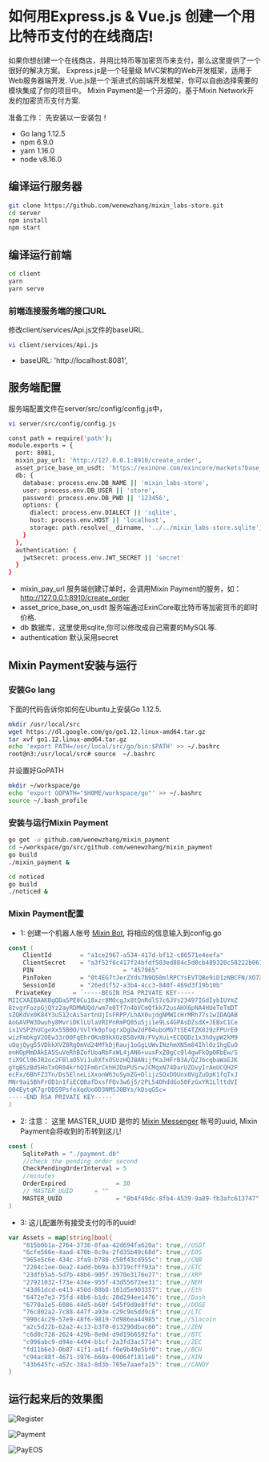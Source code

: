 #  如何用Express.js & Vue.js 创建一个用比特币支付的在线商店!
如果你想创建一个在线商店，并用比特币等加密货币来支付，那么这里提供了一个很好的解决方案。
Express.js是一个轻量级 MVC架构的Web开发框架，适用于Web服务器端开发.
Vue.js是一个渐进式的前端开发框架，你可以自由选择需要的模块集成了你的项目中。
Mixin Payment是一个开源的，基于Mixin Network开发的加密货币支付方案.

准备工作：
先安装以一安装包！
- Go lang  1.12.5
- npm 6.9.0
- yarn 1.16.0
- node v8.16.0

## 编译运行服务器
``` bash
git clone https://github.com/wenewzhang/mixin_labs-store.git
cd server
npm install
npm start
```
## 编译运行前端
```bash
cd client
yarn
yarn serve
```
### 前端连接服务端的接口URL
修改client/services/Api.js文件的baseURL.
```bash
vi client/services/Api.js
```
- baseURL: 'http://localhost:8081',

## 服务端配置
服务端配置文件在server/src/config/config.js中，
```bash
vi server/src/config/config.js

const path = require('path');
module.exports = {
  port: 8081,
  mixin_pay_url: 'http://127.0.0.1:8910/create_order',
  asset_price_base_on_usdt: 'https://exinone.com/exincore/markets?base_asset=815b0b1a-2764-3736-8faa-42d694fa620a',
  db: {
    database: process.env.DB_NAME || 'mixin_labs-store',
    user: process.env.DB_USER || 'store',
    password: process.env.DB_PWD || '123456',
    options: {
      dialect: process.env.DIALECT || 'sqlite',
      host: process.env.HOST || 'localhost',
      storage: path.resolve(__dirname, '../../mixin_labs-store.sqlite')
    }
  },
  authentication: {
    jwtSecret: process.env.JWT_SECRET || 'secret'
  }
}
```
- mixin_pay_url 服务端创建订单时，会调用Mixin Payment的服务，如：http://127.0.0.1:8910/create_order
- asset_price_base_on_usdt  服务端通过ExinCore取比特币等加密货币的即时价格.
- db   数据库，这里使用sqlite,你可以修改成自己需要的MySQL等.
- authentication 默认采用secret

## Mixin Payment安装与运行

### 安装Go lang
下面的代码告诉你如何在Ubuntu上安装Go 1.12.5.
```bash
mkdir /usr/local/src
wget https://dl.google.com/go/go1.12.linux-amd64.tar.gz
tar xvf go1.12.linux-amd64.tar.gz
echo 'export PATH=/usr/local/src/go/bin:$PATH' >> ~/.bashrc
root@n3:/usr/local/src# source  ~/.bashrc
```
并设置好GoPATH
```bash
mkdir ~/workspace/go
echo 'export GOPATH="$HOME/workspace/go"' >> ~/.bashrc
source ~/.bash_profile
```

### 安装与运行Mixin Payment
```bash
go get -u github.com/wenewzhang/mixin_payment
cd ~/workspace/go/src/github.com/wenewzhang/mixin_payment
go build
./mixin_payment &

cd noticed
go build
./noticed &
```

### Mixin Payment配置
- 1: 创建一个机器人帐号 [Mixin Bot](https://mixin-network.gitbook.io/mixin-network/mixin-messenger-app/create-bot-account), 将相应的信息输入到config.go
```go
const (
	ClientId        = "a1ce2967-a534-417d-bf12-c86571e4eefa"
	ClientSecret    = "a3f52f6c417f24bfdf583ed884c5d0cb489320c58222b061298e4a2d41a1bbd7"
	PIN 						= "457965"
	PinToken        = "0t4EG7tJerZYds7N9QS0mlRPCYsEVTQBe9iD1zNBCFN/XO7XEB87ypsCDWfRmDiZ7izzB/nokuMJEu6RJShMHCdIwYISU9xckA/8hIsRVydvoP14G/9kRidMHl/3RPLDMK6U2yCefo2BH0kQdbcRDxpiddqrMc4fYmZo6UddU/A="
	SessionId       = "26ed1f52-a3b4-4cc3-840f-469d3f19b10b"
  PrivateKey      = `-----BEGIN RSA PRIVATE KEY-----
MIICXAIBAAKBgQDaSPE8Cu18xzr8MOcgJx8tQnRdlS7c6JVs23497IGdIybIUYmZ
8zvgrFozpGjQYz2ayRDMWUQd/wm7e0Tf7n4bVCmQfkk72usAHX6pNA4HUeTeTmDT
sZQKdVx0K84Y3u512cAi5artnUjIsFRPP/LhAX0ujdgNMWIcHrMRh77s1wIDAQAB
AoGAVPW3Dwuhy8MvriDKlLUlaVRIPnRmPQ05u5ji1e9Ls4GPAsDZsdX+JEBxC1Ce
ix1VSP2hUCgeXx55B0O/VvlYk0pfogrxDgOw2dP04uboMG7tSE4TZK8J9zFPUrE0
wizFmbkgV2OEw33r00FqEhr0KnB9kXOzB5BvKN/FVyXui+ECQQDz1x3hOypW2kM9
uOqjQyg55VDkkXVZ8RgOmVd24MfkDjRauj1oGgLUWvINzhmXN5m84IhlOz1hgEuO
enHOpMmDAkEA5SuVeRhBZofUoaRbFxWL4jAN6+uuxFxZ0gCc9l4gwFkQp0RbEw/S
tiX9Cl06JR2oc2FBlaO5Vi1u8XfxOSUzHQJBANijfKaJHFrB3A/QZJbcqbaWaEJK
gYqBSzBdSHoTx0R04krhQIFm6rCkhH2DaPUSrwJCMqxN74DarUZOvyIrAeUCQH2F
ecFx/6BhFZ3Tn/Ds5ElneLiXxonW63uSymZG+DlijzSOxDOUnx0VgZuDpK1fqTxJ
MNr9ai5BhFrOD1n1fiECQBafDxsfFQv3w6j5/2PL54DhddGo50FzGxYR1LlttdVI
Q04EytqK7grDDS9PsfeXqdUo0D3NMSJ0BYs/kDsqGSc=
-----END RSA PRIVATE KEY-----`
)
```

- 2: 注意： 这里 MASTER_UUID 是你的 [Mixin Messenger](https://mixin.one) 帐号的uuid, Mixin Payment会将收到的币转到这儿!
```go
const (
	SqlitePath = "./payment.db"
	//check the pending order second
	CheckPendingOrderInterval = 5
	//minutes
	OrderExpired              = 30
	// MASTER_UUID      = ""
	MASTER_UUID               = "0b4f49dc-8fb4-4539-9a89-fb3afc613747" //transfer the coin to master if it setted
)
```
- 3: 这儿配置所有接受支付的币的uuid!
```go
var Assets = map[string]bool{
	"815b0b1a-2764-3736-8faa-42d694fa620a": true,//USDT
	"6cfe566e-4aad-470b-8c9a-2fd35b49c68d": true,//EOS
	"965e5c6e-434c-3fa9-b780-c50f43cd955c": true,//CNB
	"2204c1ee-0ea2-4add-bb9a-b3719cfff93a": true,//ETC
	"23dfb5a5-5d7b-48b6-905f-3970e3176e27": true,//XRP
	"27921032-f73e-434e-955f-43d55672ee31": true,//NEM
	"43d61dcd-e413-450d-80b8-101d5e903357": true,//Eth
	"6472e7e3-75fd-48b6-b1dc-28d294ee1476": true,//Dash
	"6770a1e5-6086-44d5-b60f-545f9d9e8ffd": true,//DOGE
	"76c802a2-7c88-447f-a93e-c29c9e5dd9c8": true,//LTC
	"990c4c29-57e9-48f6-9819-7d986ea44985": true,//Siacoin
	"a2c5d22b-62a2-4c13-b3f0-013290dbac60": true,//ZEN
	"c6d0c728-2624-429b-8e0d-d9d19b6592fa": true,//BTC
	"c996abc9-d94e-4494-b1cf-2a3fd3ac5714": true,//ZEC
	"fd11b6e3-0b87-41f1-a41f-f0e9b49e5bf0": true,//BCH
	"c94ac88f-4671-3976-b60a-09064f1811e8": true,//XIN
	"43b645fc-a52c-38a3-8d3b-705e7aaefa15": true,//CANDY
}
```

## 运行起来后的效果图

![Register](https://github.com/wenewzhang/mixin_labs-store/raw/master/pics/login.jpg)

![Payment](https://github.com/wenewzhang/mixin_labs-store/raw/master/pics/pay.jpg)

![PayEOS](https://github.com/wenewzhang/mixin_labs-store/raw/master/pics/payeos.jpg)
